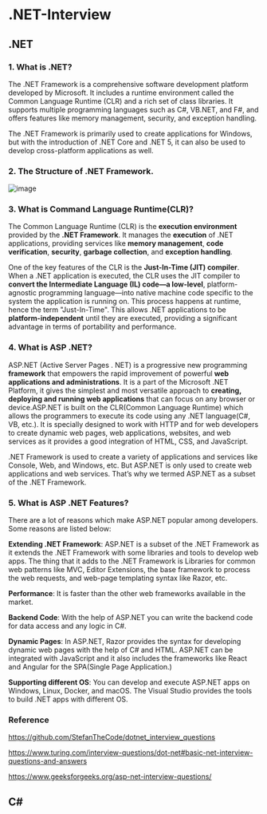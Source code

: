 # .NET-Interview

## .NET
### 1. What is .NET?
   
The .NET Framework is a comprehensive software development platform developed by Microsoft. It includes a runtime environment called the Common Language Runtime (CLR) and a rich set of class libraries. It supports multiple programming languages such as C#, VB.NET, and F#, and offers features like memory management, security, and exception handling.

The .NET Framework is primarily used to create applications for Windows, but with the introduction of .NET Core and .NET 5, it can also be used to develop cross-platform applications as well.

### 2. The Structure of .NET Framework.

![image](https://github.com/user-attachments/assets/7e2c218c-1bb6-4235-ad01-a4bda248505f)


### 3. What is Command Language Runtime(CLR)?

The Common Language Runtime (CLR) is the **execution environment** provided by the **.NET Framework**. It manages the **execution** of .NET applications, providing services like **memory management**, **code verification**, **security**, **garbage collection**, and **exception handling**.

One of the key features of the CLR is the **Just-In-Time (JIT) compiler**. When a .NET application is executed, the CLR uses the JIT compiler to **convert the Intermediate Language (IL) code—a low-level**, platform-agnostic programming language—into native machine code specific to the system the application is running on. This process happens at runtime, hence the term "Just-In-Time". This allows .NET applications to be **platform-independent** until they are executed, providing a significant advantage in terms of portability and performance.

### 4. What is ASP .NET?

ASP.NET (Active Server Pages . NET) is a progressive new programming **framework** that empowers the rapid improvement of powerful **web applications and administrations**. It is a part of the Microsoft .NET Platform, it gives the simplest and most versatile approach to **creating, deploying and running web applications** that can focus on any browser or device.ASP.NET is built on the CLR(Common Language Runtime) which allows the programmers to execute its code using any .NET language(C#, VB, etc.). It is specially designed to work with HTTP and for web developers to create dynamic web pages, web applications, websites, and web services as it provides a good integration of HTML, CSS, and JavaScript.

.NET Framework is used to create a variety of applications and services like Console, Web, and Windows, etc. But ASP.NET is only used to create web applications and web services. That’s why we termed ASP.NET as a subset of the .NET Framework.

### 5. What is ASP .NET Features?
There are a lot of reasons which make ASP.NET popular among developers. Some reasons are listed below:

**Extending .NET Framework**: ASP.NET is a subset of the .NET Framework as it extends the .NET Framework with some libraries and tools to develop web apps. The thing that it adds to the .NET Framework is Libraries for common web patterns like MVC, Editor Extensions, the base framework to process the web requests, and web-page templating syntax like Razor, etc.

**Performance**: It is faster than the other web frameworks available in the market.

**Backend Code**: With the help of ASP.NET you can write the backend code for data access and any logic in C#.

**Dynamic Pages**: In ASP.NET, Razor provides the syntax for developing dynamic web pages with the help of C# and HTML. ASP.NET can be integrated with JavaScript and it also includes the frameworks like React and Angular for the SPA(Single Page Application.)

**Supporting different OS**: You can develop and execute ASP.NET apps on Windows, Linux, Docker, and macOS. The Visual Studio provides the tools to build .NET apps with different OS.

### Reference
https://github.com/StefanTheCode/dotnet_interview_questions

https://www.turing.com/interview-questions/dot-net#basic-net-interview-questions-and-answers

https://www.geeksforgeeks.org/asp-net-interview-questions/

## C#
